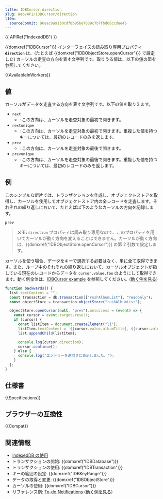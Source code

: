 ```yaml
---
title: IDBCursor.direction
slug: Web/API/IDBCursor/direction
l10n:
  sourceCommit: 96eac9a9130cdf8b95be7089c7b7fbd06ccdee45
---
```


{{ APIRef("IndexedDB") }}

{{domxref("IDBCursor")}} インターフェイスの読み取り専用プロパティ **`direction`** は、(たとえば {{domxref("IDBObjectStore.openCursor")}} で設定した) カーソルの走査の方向を表す文字列です。取りうる値は、以下の[値](#%E5%80%A4)の節を参照してください。

{{AvailableInWorkers}}

## 値

カーソルがデータを走査する方向を表す文字列です。以下の値を取りえます。

- `next`
  - : この方向は、カーソルを走査対象の最初で開きます。
- `nextunique`
  - : この方向は、カーソルを走査対象の最初で開きます。重複した値を持つキーについては、最初のレコードのみを返します。
- `prev`
  - : この方向は、カーソルを走査対象の最後で開きます。
- `prevunique`
  - : この方向は、カーソルを走査対象の最後で開きます。重複した値を持つキーについては、最初のレコードのみを返します。

## 例

このシンプルな断片では、トランザクションを作成し、オブジェクトストアを取得し、カーソルを使用してオブジェクトストア内の全レコードを走査します。それぞれの繰り返しにおいて、たとえば以下のようなカーソルの方向を記録します。

```
prev
```

> **メモ:** `direction` プロパティは読み取り専用なので、このプロパティを用いてカーソルが動く方向を変えることはできません。カーソルが動く方向は、{{domxref("IDBObjectStore.openCursor")}} の第 2 引数で設定します。

カーソルを使う場合、データをキーで選択する必要はなく、単に全て取得できます。また、ループ中のそれぞれの繰り返しにおいて、カーソルオブジェクトが指している現在のレコードからデータを `cursor.value.foo` のようにして取得できます。動く例全体は、[IDBCursor example](https://github.com/mdn/dom-examples/tree/main/indexeddb-examples/idbcursor) を参照してください。([動く例を見る](https://mdn.github.io/dom-examples/indexeddb-examples/idbcursor/))

```js
function backwards() {
  list.textContent = "";
  const transaction = db.transaction(["rushAlbumList"], "readonly");
  const objectStore = transaction.objectStore("rushAlbumList");

  objectStore.openCursor(null, "prev").onsuccess = (event) => {
    const cursor = event.target.result;
    if (cursor) {
      const listItem = document.createElement("li");
      listItem.textContent = `${cursor.value.albumTitle}, ${cursor.value.year}`;
      list.appendChild(listItem);

      console.log(cursor.direction);
      cursor.continue();
    } else {
      console.log("エントリーを逆向きに表示しました。");
    }
  };
}
```

## 仕様書

{{Specifications}}

## ブラウザーの互換性

{{Compat}}

## 関連情報

- [IndexedDB の使用](/ja/docs/Web/API/IndexedDB_API/Using_IndexedDB)
- トランザクションの開始: {{domxref("IDBDatabase")}}
- トランザクションの使用: {{domxref("IDBTransaction")}}
- キーの範囲の設定: {{domxref("IDBKeyRange")}}
- データの取得と変更: {{domxref("IDBObjectStore")}}
- カーソルの使用: {{domxref("IDBCursor")}}
- リファレンス例: [To-do Notifications](https://github.com/mdn/dom-examples/tree/main/to-do-notifications) ([動く例を見る](https://mdn.github.io/dom-examples/to-do-notifications/))
